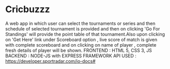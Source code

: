 # Cricbuzzz
A web app in which user can select the tournaments or series and then schedule of selected tournament is provided and then on clicking 'Go For Standings' will provide the point table of that tournament.Also upon clicking on 'Get Here' link under Scoreboard option , live score of match is given with complete scoreboard and on clicking on name of player , complete fresh details of player will be shown.
FRONTEND : HTML 5, CSS 3, JS
BACKEND : NODE-JS with EXPRESS FRAMEWORK 
API USED : https://developer.sportradar.com/io-docs#

